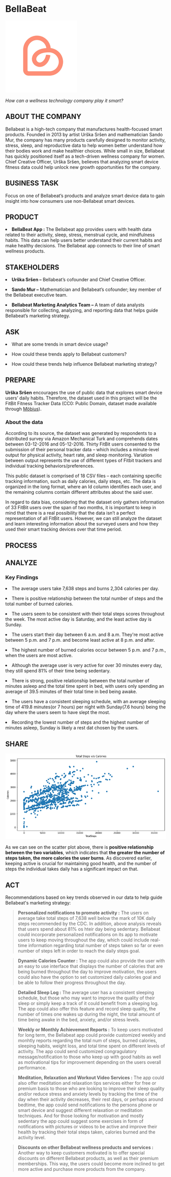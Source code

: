 # BellaBeat
![BellaBeat Logo](Images/BellaBeat_Logo.png)
<p><i>How can a wellness technology company play it smart?</i></p>

## ABOUT THE COMPANY
<p>Bellabeat is a high-tech company that manufactures health-focused smart products. Founded in 2013 by artist Urška Sršen and mathematician Sando Mur, the company has many products carefully designed to monitor activity, stress, sleep, and reproductive data to help women better understand how their bodies work and make healthier choices. While small in size, Bellabeat has quickly positioned itself as a tech-driven wellness company for women. Chief Creative Officer, Urška Sršen, believes that analyzing smart device fitness data could help unlock new growth opportunities for the company.</p>

## BUSINESS TASK
<p>Focus on one of Bellabeat’s products and analyze smart device data to gain insight into how consumers use non-Bellabeat smart devices.</p>

## PRODUCT
<p><li><b>BellaBeat App : </b>The Bellabeat app provides users with health data related to their activity, sleep, stress, menstrual cycle, and mindfulness habits. This data can help users better understand their current habits and make healthy decisions. The Bellabeat app connects to their line of smart wellness products.</li></p>

## STAKEHOLDERS
<p><li><b>Urška Sršen –</b> Bellabeat’s cofounder and Chief Creative Officer.</li></p>
<p><li><b>Sando Mur –</b> Mathematician and Bellabeat’s cofounder; key member of the Bellabeat executive team.</li></p>
<p><li><b>Bellabeat Marketing Analytics Team –</b> A team of data analysts responsible for collecting, analyzing, and reporting data that helps guide Bellabeat’s marketing strategy.</li></p>

## ASK
<p><li>What are some trends in smart device usage?</li></p>
<p><li>How could these trends apply to Bellabeat customers?</li></p>
<p><li>How could these trends help influence Bellabeat marketing strategy?</li></p>

## PREPARE
<b>Urška Sršen</b> encourages the use of public data that explores smart device users’ daily habits. Therefore, the dataset used in this project will be the FitBit Fitness Tracker Data (CC0: Public Domain, dataset made available through [Möbius](https://www.kaggle.com/arashnic)).

### About the data
<p>According to its source, the dataset was generated by respondents to a distributed survey via Amazon Mechanical Turk and comprehends dates between 03-12-2016 and 05-12-2016. Thirty FitBit users consented to the submission of their personal tracker data – which includes a minute-level output for physical activity, heart rate, and sleep monitoring. Variation between output represents the use of different types of Fitbit trackers and individual tracking behaviors/preferences.</p>

<p>This public dataset is comprised of 18 CSV files – each containing specific tracking information, such as daily calories, daily steps, etc. The data is organized in the long format, where an Id column identifies each user, and the remaining columns contain different attributes about the said user.</p>

<p>In regard to data bias, considering that the dataset only gathers information of 33 FitBit users over the span of two months, it is important to keep in mind that there is a real possibility that the data isn’t a perfect representation of all FitBit users. However, we can still analyze the dataset and learn interesting information about the surveyed users and how they used their smart tracking devices over that time period.</p>

## PROCESS

## ANALYZE 
### Key Findings
<p><li>The average users take 7,638 steps and burns 2,304 calories per day.</li></p>
<p><li>There is positive relationship between the total number of steps and the total number of burned calories.</li></p>
<p><li>The users seem to be consistent with their total steps scores throughout the week. The most active day is Saturday, and the least active day is Sunday.</li></p>
<p><li>The users start their day between 6 a.m. and 8 a.m. They're most active between 5 p.m. and 7 p.m. and become least active at 8 p.m. and after.</li></p>
<p><li>The highest number of burned calories occur between 5 p.m. and 7 p.m., when the users are most active.</li></p>
<p><li>Although the average user is very active for over 30 minutes every day, they still spend 81% of their time being sedentary.</li></p>
<p><li>There is strong, positive relationship between the total number of minutes asleep and the total time spent in bed, with users only spending an average of 39.5 minutes of their total time in bed being awake.</li></p>
<p><li>The users have a consistent sleeping schedule, with an average sleeping time of 419.8 minutes(or 7 hours) per night with Sunday(7.6 hours) being the day where the users seem to have slept the most.</li></p>
<p><li>Recording the lowest number of steps and the highest number of minutes asleep, Sunday is likely a rest dat chosen by the users.</li></p>

## SHARE
![Total Steps And Calories](Images/Total_Steps_VS_Calories_Burned.png)
<p>As we can see on the scatter plot above, there is <b>positive relationship between the two variables</b>, which indicates that <b>the greater the number of steps taken, the more calories the user burns</b>. As discovered earlier, keeping active is crucial for maintaining good health, and the number of steps the individual takes daily has a significant impact on that.</p>

## ACT
<p>Recommendations based on key trends observed in our data to help guide Bellabeat's marketing strategy:</p>

> <p><b>Personalized notifications to promote activity :</b> The users on average take total steps of 7,638 well below the mark of 10K daily steps recommended by the CDC. In addition, above analysis reveals that users spend about 81% os hteir day being sedentary. Bellabeat could incorporate personalized notifications on its app to motivate users to keep moving throughout the day, which could include real-time information regarding total number of steps taken so far or even number of steps left in order to reach the daily steps goal.</p>

> <p><b>Dynamic Calories Counter :</b> The app could also provide the user with an easy to use interface that displays the number of calories that are being burned throughout the day to improve motivation, the users could also have the option to set customized daily calories goal and be able to follow their progress throughout the day.</p>

> <p><b>Detailed Sleep Log :</b> The average user has a consistent sleeping schedule, but those who may want to improve the quality of their sleep or simply keep a track of it could benefit from a sleeping log. The app could also offer this feature and record sleep quality, the number of times one wakes up during the night, the total amount of time being awake in the bed, anxiety, and/or stress levels.</p>

> <p><b>Weekly or Monthly Achievement Reports :</b> To keep users motivated for long term, the Bellabeat app could provide customized weekly and monhtly reports regarding the total num of steps, burned calories, sleeping habits, weight loss, and total time spent on different levels of activity. The app could send customized congragulatory message/notification to those who keep up with good habits as well as motivational tips for improvement depending on the users overall performance.</p>

> <p><b>Meditation, Relaxation and Workout Video Services :</b> The app could also offer meditation and relaxation tips services either for free or premium basis to those who are looking to improve their sleep quality and/or reduce stress and anxiety levels by tracking the time of the day when their activity decreases, their rest days, or perhaps around bedtime, the app could send notifications to the persons phone or smart device and suggest different relaxation or meditation techniques. And for those looking for motivation and mostly sedentary the app could suggest some exercises in form of notifications with pictures or videos to be active and improve their health by tracking their total steps taken, calories burned and the activity level.</p>

> <p><b>Discounts on other Bellabeat wellness products and services :</b> Another way to keep customers motivated is to offer special discounts on different Bellabeat products, as well as their premium memberships. This way, the users could become more inclined to get more active and purchase more products from the company.</p>
